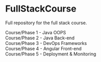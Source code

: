 # FullStackCourse
Full repository for the full stack course.

Course/Phase 1 - Java OOPS  
Course/Phase 2 - Java Back-end  
Course/Phase 3 - DevOps Frameworks  
Course/Phase 4 - Angular Front-end  
Course/Phase 5 - Deployment & Monitoring  

